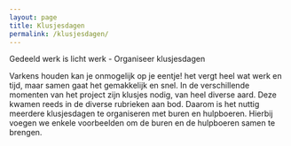```yaml
---
layout: page
title: Klusjesdagen
permalink: /klusjesdagen/
---
```

Gedeeld werk is licht werk - Organiseer klusjesdagen

Varkens houden kan je onmogelijk op je eentje! het vergt heel wat werk en tijd,
maar samen gaat het gemakkelijk en snel.
In de verschillende momenten van het project zijn klusjes nodig, van heel diverse aard.
Deze kwamen reeds in de diverse rubrieken aan bod.
Daarom is het nuttig meerdere klusjesdagen te organiseren met buren en hulpboeren.
Hierbij voegen we enkele voorbeelden om de buren en de hulpboeren samen te brengen.
